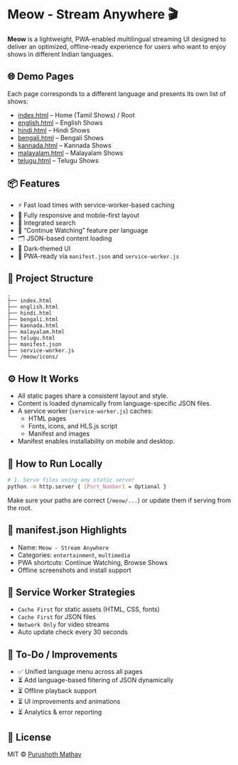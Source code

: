 # Meow - Stream Anywhere 🎬

**Meow** is a lightweight, PWA-enabled multilingual streaming UI designed to deliver an optimized, offline-ready experience for users who want to enjoy shows in different Indian languages.

## 🌐 Demo Pages

Each page corresponds to a different language and presents its own list of shows:
- [index.html](./index.html) – Home (Tamil Shows) / Root
- [english.html](./english.html) – English Shows
- [hindi.html](./hindi.html) – Hindi Shows
- [bengali.html](./bengali.html) – Bengali Shows
- [kannada.html](./kannada.html) – Kannada Shows
- [malayalam.html](./malayalam.html) – Malayalam Shows
- [telugu.html](./telugu.html) – Telugu Shows

## 📦 Features

- ⚡️ Fast load times with service-worker-based caching
- 📱 Fully responsive and mobile-first layout
- 🔎 Integrated search
- 📂 “Continue Watching” feature per language
- 🗂 JSON-based content loading
- 🌙 Dark-themed UI
- 📲 PWA-ready via `manifest.json` and `service-worker.js`

## 📁 Project Structure

```
.
├── index.html
├── english.html
├── hindi.html
├── bengali.html
├── kannada.html
├── malayalam.html
├── telugu.html
├── manifest.json
├── service-worker.js
└── /meow/icons/
```

## ⚙️ How It Works

- All static pages share a consistent layout and style.
- Content is loaded dynamically from language-specific JSON files.
- A service worker (`service-worker.js`) caches:
  - HTML pages
  - Fonts, icons, and HLS.js script
  - Manifest and images
- Manifest enables installability on mobile and desktop.

## 🚀 How to Run Locally

```bash
# 1. Serve files using any static server
python -m http.server { [Port_Number] = Optional }
```

Make sure your paths are correct (`/meow/...`) or update them if serving from the root.

## 📄 manifest.json Highlights

- Name: `Meow - Stream Anywhere`
- Categories: `entertainment`, `multimedia`
- PWA shortcuts: Continue Watching, Browse Shows
- Offline screenshots and install support

## 🔧 Service Worker Strategies

- `Cache First` for static assets (HTML, CSS, fonts)
- `Cache First` for JSON files
- `Network Only` for video streams
- Auto update check every 30 seconds

## 📌 To-Do / Improvements

- ✅ Unified language menu across all pages
- ⏳ Add language-based filtering of JSON dynamically
- ⏳ Offline playback support
- ⏳ UI improvements and animations
- ⏳ Analytics & error reporting

## 📃 License

MIT © [Purushoth Mathav](https://github.com/PurushothMathav/meow)
